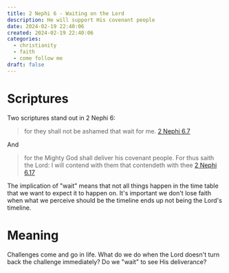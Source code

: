 ```yaml
---
title: 2 Nephi 6 - Waiting on the Lord
description: He will support His covenant people
date: 2024-02-19 22:40:06
created: 2024-02-19 22:40:06
categories:
  - christianity
  - faith
  - come follow me
draft: false
---
```

# Scriptures

Two scriptures stand out in 2 Nephi 6:

> for they shall not be ashamed that wait for me.
> [2 Nephi 6.7](../scriptures/2-nephi-6.7)

And

> for the Mighty God shall deliver his covenant people. For thus saith the Lord: I will contend with them that contendeth with thee
> [2 Nephi 6.17](../scriptures/2-nephi-6.17)

The implication of "wait" means that not all things happen in the time table that we want to expect it to happen on. It's important we don't lose faith when what we perceive should be the timeline ends up not being the Lord's timeline. 
# Meaning

Challenges come and go in life. What do we do when the Lord doesn't turn back the challenge immediately? Do we "wait" to see His deliverance?
